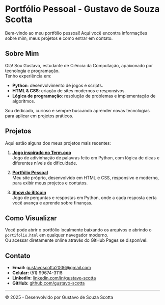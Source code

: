 # Portfólio Pessoal - Gustavo de Souza Scotta

Bem-vindo ao meu portfólio pessoal! Aqui você encontra informações sobre mim, meus projetos e como entrar em contato.

## Sobre Mim

Olá! Sou Gustavo, estudante de Ciência da Computação, apaixonado por tecnologia e programação.  
Tenho experiência em:

- **Python**: desenvolvimento de jogos e scripts.
- **HTML & CSS**: criação de sites modernos e responsivos.
- **Lógica de programação**: resolução de problemas e implementação de algoritmos.

Sou dedicado, curioso e sempre buscando aprender novas tecnologias para aplicar em projetos práticos.

## Projetos

Aqui estão alguns dos meus projetos mais recentes:

1. **[Jogo inspirado no Term.ooo](https://github.com/gustavo-scotta/Clone_Term_ooo)**  
   Jogo de adivinhação de palavras feito em Python, com lógica de dicas e diferentes níveis de dificuldade.

2. **[Portfólio Pessoal](https://github.com/gustavo-scotta/Portfolio)**  
   Meu site próprio, desenvolvido em HTML e CSS, responsivo e moderno, para exibir meus projetos e contatos.

3. **[Show do Bitcoin](https://github.com/gustavo-scotta/Show_do_Bitcoin)**  
   Jogo de perguntas e respostas em Python, onde a cada resposta certa você avança e aprende sobre finanças.

## Como Visualizar

Você pode abrir o portfólio localmente baixando os arquivos e abrindo o `portifolio.html` em qualquer navegador moderno.  
Ou acessar diretamente online através do GitHub Pages se disponível.

## Contato

- **Email:** gustavoscotta2006@gmail.com  
- **Celular:** (51) 99674-3118  
- **LinkedIn:** [linkedin.com/in/gustavo-scotta](https://linkedin.com/in/gustavo-scotta)  
- **GitHub:** [github.com/gustavo-scotta](https://github.com/gustavo-scotta)

---

© 2025 - Desenvolvido por Gustavo de Souza Scotta
